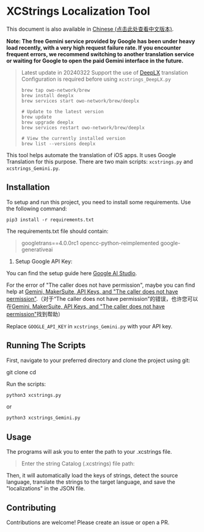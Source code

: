 # XCStrings Localization Tool

This document is also available in [Chinese (点击此处查看中文版本)](README.zh.md).

**Note: The free Gemini service provided by Google has been under heavy load recently, with a very high request failure rate. If you encounter frequent errors, we recommend switching to another translation service or waiting for Google to open the paid Gemini interface in the future.**

> Latest update in 20240322
> Support the use of [DeepLX](https://github.com/OwO-Network/DeepLX) translation
>  Configuration is required before using `xcstrings_DeepLX.py`
> ```
> brew tap owo-network/brew
> brew install deeplx
> brew services start owo-network/brew/deeplx
>
> # Update to the latest version
> brew update
> brew upgrade deeplx
> brew services restart owo-network/brew/deeplx
>
> # View the currently installed version
> brew list --versions deeplx
> ```

This tool helps automate the translation of iOS apps. It uses Google Translation for this purpose. There are two main scripts: `xcstrings.py` and `xcstrings_Gemini.py`. 

## Installation

To setup and run this project, you need to install some requirements. Use the following command:

`pip3 install -r requirements.txt`

The requirements.txt file should contain: 
> googletrans==4.0.0rc1
> opencc-python-reimplemented
> google-generativeai


1. Setup Google API Key: 

You can find the setup guide here [Google AI Studio](https://makersuite.google.com). 

For the error of "The caller does not have permission", maybe you can find help at [Gemini, MakerSuite, API Keys, and "The caller does not have permission"](https://freedium.cfd/https://medium.com/@afirstenberg/gemini-makersuite-api-keys-and-the-caller-does-not-have-permission-c75bedcbe886).（对于“The caller does not have permission”的错误，也许您可以在[Gemini, MakerSuite, API Keys, and "The caller does not have permission"](https://freedium.cfd/https://medium.com/@afirstenberg/gemini-makersuite-api-keys-and-the-caller-does-not-have-permission-c75bedcbe886)找到帮助）

Replace `GOOGLE_API_KEY` in `xcstrings_Gemini.py` with your API key.


## Running The Scripts

First, navigate to your preferred directory and clone the project using git: 

git clone <this repo URL>
cd <repo directory>


Run the scripts:

```bash
python3 xcstrings.py
```
or
```bash
python3 xcstrings_Gemini.py
```

## Usage

The programs will ask you to enter the path to your .xcstrings file.

> Enter the string Catalog (.xcstrings) file path:

Then, it will automatically load the keys of strings, detect the source language, translate the strings to the target language, and save the "localizations" in the JSON file.

## Contributing 

Contributions are welcome! Please create an issue or open a PR.